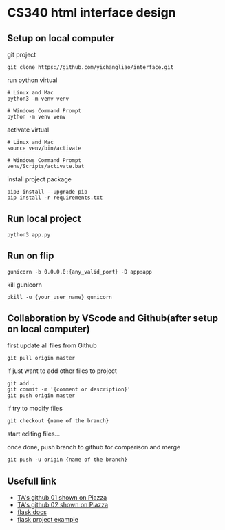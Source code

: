 # CS340 html interface design

Setup on local computer
---
git project
```
git clone https://github.com/yichangliao/interface.git
```
run python virtual
```
# Linux and Mac
python3 -m venv venv

# Windows Command Prompt
python -m venv venv
```
activate virtual
```
# Linux and Mac
source venv/bin/activate

# Windows Command Prompt
venv/Scripts/activate.bat
```
install project package
```
pip3 install --upgrade pip
pip install -r requirements.txt
```
Run local project
---
```
python3 app.py
```
Run on flip
---
```
gunicorn -b 0.0.0.0:{any_valid_port} -D app:app
```
kill gunicorn
```
pkill -u {your_user_name} gunicorn
```
Collaboration by VScode and Github(after setup on local computer)
---
first update all files from Github
```
git pull origin master
```
if just want to add other files to project
```
git add .
git commit -m '{comment or description}'
git push origin master
```
if try to modify files
```
git checkout {name of the branch}
```
start editing files...

once done, push branch to github for comparison and merge
```
git push -u origin {name of the branch}
```
Usefull link
---
+ [TA's github 01 shown on Piazza](https://github.com/gkochera/CS340-demo-flask-app)
+ [TA's github 02 shown on Piazza](https://github.com/knightsamar/CS340_starter_flask_app)
+ [flask docs](https://flask.palletsprojects.com/en/1.1.x/)
+ [flask project example](https://github.com/pallets/flask/tree/1.1.2/examples/tutorial)
